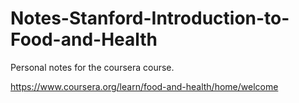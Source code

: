 # Notes-Stanford-Introduction-to-Food-and-Health
Personal notes for the coursera course.

https://www.coursera.org/learn/food-and-health/home/welcome

